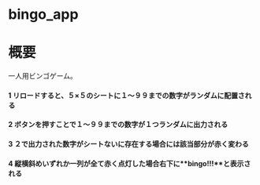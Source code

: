 # bingo_app

# 概要

一人用ビンゴゲーム。

#### 1 リロードすると、５×５のシートに１〜９９までの数字がランダムに配置される
#### 2 ボタンを押すことで１〜９９までの数字が１つランダムに出力される
#### 3 ２で出力された数字がシートないに存在する場合には該当部分が赤く変わる
#### 4 縦横斜めいずれか一列が全て赤く点灯した場合右下に**bingo!!!**と表示される
